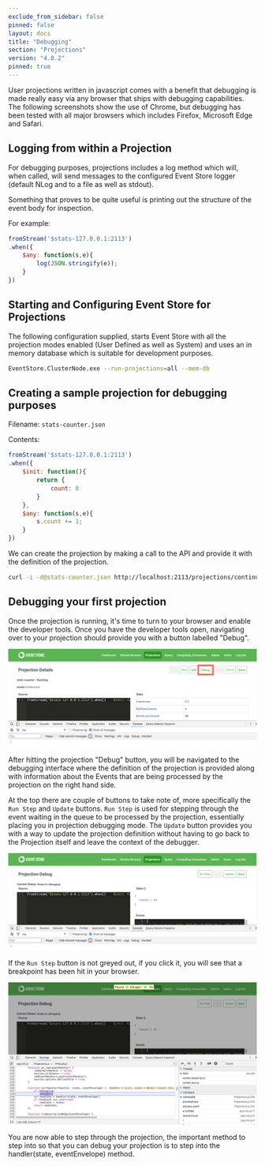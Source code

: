 ```yaml
---
exclude_from_sidebar: false
pinned: false
layout: docs
title: "Debugging"
section: "Projections"
version: "4.0.2"
pinned: true
---
```


User projections written in javascript comes with a benefit that debugging is made really easy via any browser that ships with debugging capabilities. The following screenshots show the use of Chrome, but debugging has been tested with all major browsers which includes Firefox, Microsoft Edge and Safari.

## Logging from within a Projection

For debugging purposes, projections includes a log method which will, when called, will send messages to the configured Event Store logger (default NLog and to a file as well as stdout).

Something that proves to be quite useful is printing out the structure of the event body for inspection.

For example:

```javascript
fromStream('$stats-127.0.0.1:2113')
.when({
    $any: function(s,e){
        log(JSON.stringify(e));
    }
})
```

## Starting and Configuring Event Store for Projections

The following configuration supplied, starts Event Store with all the projection modes enabled (User Defined as well as System) and uses an in memory database which is suitable for development purposes.

```bash
EventStore.ClusterNode.exe --run-projections=all --mem-db
```

## Creating a sample projection for debugging purposes

Filename: `stats-counter.json`

Contents:

```javascript
fromStream('$stats-127.0.0.1:2113')
.when({
    $init: function(){
        return {
            count: 0
        }
    },
    $any: function(s,e){
        s.count += 1;
    }
})
```

We can create the projection by making a call to the API and provide it with the definition of the projection.

```bash
curl -i -d@stats-counter.json http://localhost:2113/projections/continuous?name=stats-counter%26type=js%26enabled=true%26emit=true%26trackemittedstreams=true -u admin:changeit
```

## Debugging your first projection

Once the projection is running, it's time to turn to your browser and enable the developer tools. Once you have the developer tools open, navigating over to your projection should provide you with a button labelled "Debug".

![Projections Debugging Part 1](/images/projections_debugging_part_1.png)

After hitting the projection "Debug" button, you will be navigated to the debugging interface where the definition of the projection is provided along with information about the Events that are being processed by the projection on the right hand side.

At the top there are couple of buttons to take note of, more specifically the `Run Step` and `Update` buttons. `Run Step` is used for stepping through the event waiting in the queue to be processed by the projection, essentially placing you in projection debugging mode. The `Update` button provides you with a way to update the projection definition without having to go back to the Projection itself and leave the context of the debugger.

![Projections Debugging Part 2](/images/projections_debugging_part_2.png)

If the `Run Step` button is not greyed out, if you click it, you will see that a breakpoint has been hit in your browser.

![Projections Debugging Part 3](/images/projections_debugging_part_3.png)

You are now able to step through the projection, the important method to step into so that you can debug your projection is to step into the handler(state, eventEnvelope) method.
